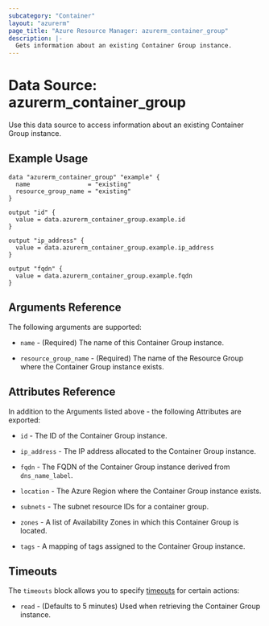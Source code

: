 ```yaml
---
subcategory: "Container"
layout: "azurerm"
page_title: "Azure Resource Manager: azurerm_container_group"
description: |-
  Gets information about an existing Container Group instance.
---
```


# Data Source: azurerm_container_group

Use this data source to access information about an existing Container Group instance.

## Example Usage

```hcl
data "azurerm_container_group" "example" {
  name                = "existing"
  resource_group_name = "existing"
}

output "id" {
  value = data.azurerm_container_group.example.id
}

output "ip_address" {
  value = data.azurerm_container_group.example.ip_address
}

output "fqdn" {
  value = data.azurerm_container_group.example.fqdn
}
```

## Arguments Reference

The following arguments are supported:

* `name` - (Required) The name of this Container Group instance.

* `resource_group_name` - (Required) The name of the Resource Group where the Container Group instance exists.

## Attributes Reference

In addition to the Arguments listed above - the following Attributes are exported: 

* `id` - The ID of the Container Group instance.

* `ip_address` - The IP address allocated to the Container Group instance.

* `fqdn` - The FQDN of the Container Group instance derived from `dns_name_label`.

* `location` - The Azure Region where the Container Group instance exists.

* `subnets` - The subnet resource IDs for a container group.

* `zones` - A list of Availability Zones in which this Container Group is located.

* `tags` - A mapping of tags assigned to the Container Group instance.

## Timeouts

The `timeouts` block allows you to specify [timeouts](https://www.terraform.io/language/resources/syntax#operation-timeouts) for certain actions:

* `read` - (Defaults to 5 minutes) Used when retrieving the Container Group instance.
